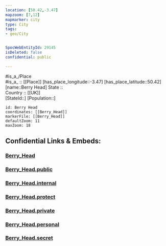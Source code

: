 ```yaml
---
location: [50.42,-3.47] 
mapzoom: [7,12] 
mapmarker: city 
type: City
tags:
- geo/City


SpocWebEntityId: 29145
isDeleted: false
confidential: public

---
```

#is_a_/Place  
#is_a_ :: [[Place]] 
[has_place_longitude::-3.47] 
[has_place_latitude::50.42] 
[name::Berry Head] 
State ::  
Country :: [[UK]]  
[StateId::] 
[Population::] 



```leaflet
id: Berry Head
coordinates: [[Berry_Head]] 
markerFile: [[Berry_Head]] 
defaultZoom: 11 
maxZoom: 18
```


## Confidential Links & Embeds: 

### [Berry_Head](/_Standards/Earth/Continent/Europe/Europe~North/UK/England/Regions~England/South_West_England/Devon,County/Berry_Head.md) 

### [Berry_Head.public](/_public/Earth/Continent/Europe/Europe~North/UK/England/Regions~England/South_West_England/Devon,County/Berry_Head.public.md) 

### [Berry_Head.internal](/_internal/Earth/Continent/Europe/Europe~North/UK/England/Regions~England/South_West_England/Devon,County/Berry_Head.internal.md) 

### [Berry_Head.protect](/_protect/Earth/Continent/Europe/Europe~North/UK/England/Regions~England/South_West_England/Devon,County/Berry_Head.protect.md) 

### [Berry_Head.private](/_private/Earth/Continent/Europe/Europe~North/UK/England/Regions~England/South_West_England/Devon,County/Berry_Head.private.md) 

### [Berry_Head.personal](/_personal/Earth/Continent/Europe/Europe~North/UK/England/Regions~England/South_West_England/Devon,County/Berry_Head.personal.md) 

### [Berry_Head.secret](/_secret/Earth/Continent/Europe/Europe~North/UK/England/Regions~England/South_West_England/Devon,County/Berry_Head.secret.md)

